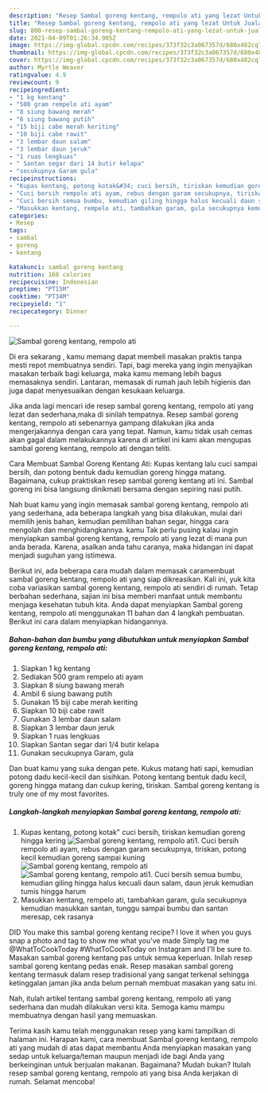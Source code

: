 ```yaml
---
description: "Resep Sambal goreng kentang, rempolo ati yang lezat Untuk Jualan"
title: "Resep Sambal goreng kentang, rempolo ati yang lezat Untuk Jualan"
slug: 800-resep-sambal-goreng-kentang-rempolo-ati-yang-lezat-untuk-jualan
date: 2021-04-09T01:26:34.905Z
image: https://img-global.cpcdn.com/recipes/373f32c3a067357d/680x482cq70/sambal-goreng-kentang-rempolo-ati-foto-resep-utama.jpg
thumbnail: https://img-global.cpcdn.com/recipes/373f32c3a067357d/680x482cq70/sambal-goreng-kentang-rempolo-ati-foto-resep-utama.jpg
cover: https://img-global.cpcdn.com/recipes/373f32c3a067357d/680x482cq70/sambal-goreng-kentang-rempolo-ati-foto-resep-utama.jpg
author: Myrtle Weaver
ratingvalue: 4.9
reviewcount: 9
recipeingredient:
- "1 kg kentang"
- "500 gram rempelo ati ayam"
- "8 siung bawang merah"
- "6 siung bawang putih"
- "15 biji cabe merah keriting"
- "10 biji cabe rawit"
- "3 lembar daun salam"
- "3 lembar daun jeruk"
- "1 ruas lengkuas"
- " Santan segar dari 14 butir kelapa"
- "secukupnya Garam gula"
recipeinstructions:
- "Kupas kentang, potong kotak&#34; cuci bersih, tiriskan kemudian goreng hingga kering"
- "Cuci bersih rempolo ati ayam, rebus dengan garam secukupnya, tiriskan, potong kecil kemudian goreng sampai kuning"
- "Cuci bersih semua bumbu, kemudian giling hingga halus kecuali daun salam, daun jeruk kemudian tumis hingga harum"
- "Masukkan kentang, rempelo ati, tambahkan garam, gula secukupnya kemudian masukkan santan, tunggu sampai bumbu dan santan meresap, cek rasanya"
categories:
- Resep
tags:
- sambal
- goreng
- kentang

katakunci: sambal goreng kentang 
nutrition: 168 calories
recipecuisine: Indonesian
preptime: "PT15M"
cooktime: "PT34M"
recipeyield: "1"
recipecategory: Dinner

---
```



![Sambal goreng kentang, rempolo ati](https://img-global.cpcdn.com/recipes/373f32c3a067357d/680x482cq70/sambal-goreng-kentang-rempolo-ati-foto-resep-utama.jpg)

Di era  sekarang , kamu memang dapat membeli masakan praktis tanpa mesti repot membuatnya sendiri. Tapi, bagi mereka yang ingin menyajikan masakan terbaik bagi keluarga, maka kamu memang lebih bagus memasaknya sendiri. Lantaran, memasak di rumah jauh lebih higienis dan juga dapat menyesuaikan dengan kesukaan keluarga.

Jika anda lagi mencari ide resep sambal goreng kentang, rempolo ati yang lezat dan sederhana,maka di sinilah tempatnya. Resep sambal goreng kentang, rempolo ati  sebenarnya gampang dilakukan jika anda mengerjakannya dengan cara yang tepat. Namun, kamu tidak usah cemas akan gagal dalam melakukannya 
karena di artikel ini kami akan mengupas sambal goreng kentang, rempolo ati dengan teliti.  

Cara Membuat Sambal Goreng Kentang Ati: Kupas kentang lalu cuci sampai bersih, dan potong bentuk dadu kemudian goreng hingga matang. Bagaimana, cukup praktiskan resep sambal goreng kentang ati ini. Sambal goreng ini bisa langsung dinikmati bersama dengan sepiring nasi putih.

Nah buat kamu yang ingin memasak sambal goreng kentang, rempolo ati yang sederhana, ada beberapa langkah yang bisa dilakukan, mulai dari memilih jenis bahan, kemudian pemilihan bahan segar, hingga cara mengolah dan menghidangkannya. kamu Tak perlu pusing kalau ingin menyiapkan sambal goreng kentang, rempolo ati yang lezat di mana pun anda berada. Karena, asalkan anda  tahu caranya, maka hidangan ini dapat menjadi suguhan yang istimewa.

Berikut ini, ada beberapa cara mudah dalam memasak caramembuat sambal goreng kentang, rempolo ati yang siap dikreasikan. Kali ini, yuk kita coba variasikan sambal goreng kentang, rempolo ati sendiri di rumah. Tetap berbahan sederhana, sajian ini bisa memberi manfaat untuk membantu menjaga kesehatan tubuh kita. Anda dapat menyiapkan Sambal goreng kentang, rempolo ati menggunakan 11 bahan dan 4 langkah pembuatan. Berikut ini cara dalam menyiapkan hidangannya.

<!--inarticleads1-->

##### Bahan-bahan dan bumbu yang dibutuhkan untuk menyiapkan Sambal goreng kentang, rempolo ati:

1. Siapkan 1 kg kentang
1. Sediakan 500 gram rempelo ati ayam
1. Siapkan 8 siung bawang merah
1. Ambil 6 siung bawang putih
1. Gunakan 15 biji cabe merah keriting
1. Siapkan 10 biji cabe rawit
1. Gunakan 3 lembar daun salam
1. Siapkan 3 lembar daun jeruk
1. Siapkan 1 ruas lengkuas
1. Siapkan  Santan segar dari 1/4 butir kelapa
1. Gunakan secukupnya Garam, gula


Dan buat kamu yang suka dengan pete. Kukus matang hati sapi, kemudian potong dadu kecil-kecil dan sisihkan. Potong kentang bentuk dadu kecil, goreng hingga matang dan cukup kering, tiriskan. Sambal goreng kentang is truly one of my most favorites. 

<!--inarticleads2-->

##### Langkah-langkah menyiapkan Sambal goreng kentang, rempolo ati:

1. Kupas kentang, potong kotak&#34; cuci bersih, tiriskan kemudian goreng hingga kering
<img src="https://img-global.cpcdn.com/steps/58f86a1811430ef0/160x128cq70/sambal-goreng-kentang-rempolo-ati-langkah-memasak-1-foto.jpg" alt="Sambal goreng kentang, rempolo ati">1. Cuci bersih rempolo ati ayam, rebus dengan garam secukupnya, tiriskan, potong kecil kemudian goreng sampai kuning
<img src="https://img-global.cpcdn.com/steps/e4af148a3e87c8da/160x128cq70/sambal-goreng-kentang-rempolo-ati-langkah-memasak-2-foto.jpg" alt="Sambal goreng kentang, rempolo ati"><img src="https://img-global.cpcdn.com/steps/283c6aa486d8a2b4/160x128cq70/sambal-goreng-kentang-rempolo-ati-langkah-memasak-2-foto.jpg" alt="Sambal goreng kentang, rempolo ati">1. Cuci bersih semua bumbu, kemudian giling hingga halus kecuali daun salam, daun jeruk kemudian tumis hingga harum
1. Masukkan kentang, rempelo ati, tambahkan garam, gula secukupnya kemudian masukkan santan, tunggu sampai bumbu dan santan meresap, cek rasanya


DID You make this sambal goreng kentang recipe? I love it when you guys snap a photo and tag to show me what you&#39;ve made Simply tag me @WhatToCookToday #WhatToCookToday on Instagram and I&#39;ll be sure to. Masakan sambal goreng kentang pas untuk semua keperluan. Inilah resep sambal goreng kentang pedas enak. Resep masakan sambal goreng kentang termasuk dalam resep tradisional yang sangat terkenal sehingga ketinggalan jaman jika anda belum pernah membuat masakan yang satu ini. 

Nah, itulah artikel tentang  sambal goreng kentang, rempolo ati  yang sederhana dan mudah dilakukan versi kita. Semoga kamu mampu membuatnya dengan hasil yang memuaskan. 

Terima kasih kamu telah menggunakan resep yang kami tampilkan di halaman ini. Harapan kami, cara membuat  Sambal goreng kentang, rempolo ati yang mudah di atas dapat membantu Anda menyiapkan masakan yang sedap untuk keluarga/teman maupun menjadi ide bagi Anda yang berkeinginan untuk berjualan makanan. Bagaimana? Mudah bukan? Itulah resep sambal goreng kentang, rempolo ati yang bisa Anda kerjakan di rumah. Selamat mencoba!

